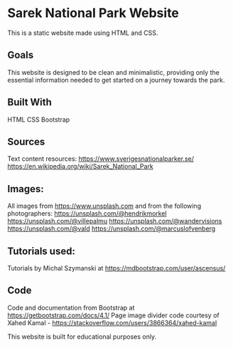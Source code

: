 # Sarek National Park Website
This is a static website made using HTML and CSS.

## Goals
This website is designed to be clean and minimalistic, providing only the essential information needed to get started on a journey towards the park.

## Built With
HTML
CSS
Bootstrap

## Sources
Text content resources:
https://www.sverigesnationalparker.se/
https://en.wikipedia.org/wiki/Sarek_National_Park

## Images:
All images from https://www.unsplash.com and from the following photographers:
https://unsplash.com/@hendrikmorkel
https://unsplash.com/@villepalmu
https://unsplash.com/@wandervisions
https://unsplash.com/@vald
https://unsplash.com/@marcuslofvenberg

## Tutorials used:
Tutorials by Michal Szymanski at https://mdbootstrap.com/user/ascensus/

## Code
Code and documentation from Bootstrap at https://getbootstrap.com/docs/4.1/
Page image divider code courtesy of Xahed Kamal - https://stackoverflow.com/users/3866364/xahed-kamal

This website is built for educational purposes only.
